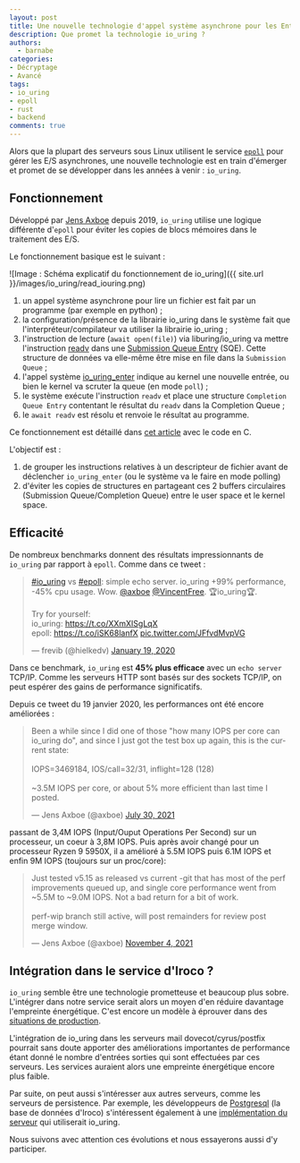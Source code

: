 ```yaml
---
layout: post
title: Une nouvelle technologie d'appel système asynchrone pour les Entrées/Sorties
description: Que promet la technologie io_uring ?
authors:
  - barnabe
categories:
- Décryptage
- Avancé
tags:
- io_uring
- epoll
- rust
- backend
comments: true
---
```



Alors que la plupart des serveurs sous Linux utilisent le service [`epoll`](https://man7.org/linux/man-pages/man7/epoll.7.html) pour gérer les E/S asynchrones, une nouvelle technologie est en train d'émerger et promet de se développer dans les années à venir : `io_uring`.

## Fonctionnement

Développé par [Jens Axboe](https://twitter.com/axboe/) depuis 2019, `io_uring` utilise une logique différente d'`epoll` pour éviter les copies de blocs mémoires dans le traitement des E/S.

Le fonctionnement basique est le suivant :

![Image : Schéma explicatif du fonctionnement de io_uring]({{ site.url }}/images/io_uring/read_iouring.png)

1. un appel système asynchrone pour lire un fichier est fait par un programme (par exemple en python) ;
2. la configuration/présence de la librairie io_uring dans le système fait que l'interpréteur/compilateur va utiliser la librairie io_uring ;
3. l'instruction de lecture (`await open(file)`) via liburing/io_uring va mettre l'instruction [readv](https://man7.org/linux/man-pages/man2/readv.2.html) dans une [Submission Queue Entry](https://unixism.net/loti/low_level.html#submission-queue-entry) (SQE). Cette structure de données va elle-même être mise en file dans la `Submission Queue` ;
4. l'appel système [io_uring_enter](https://www.mankier.com/2/io_uring_enter) indique au kernel une nouvelle entrée, ou bien le kernel va scruter la queue (en mode `poll`) ;
5. le système exécute l'instruction `readv` et place une structure `Completion Queue Entry` contentant le résultat du `readv` dans la Completion Queue ;
6. le `await readv` est résolu et renvoie le résultat au programme.

Ce fonctionnement est détaillé dans [cet article](https://unixism.net/loti/low_level.html) avec le code en C.

L'objectif est :
1. de grouper les instructions relatives à un descripteur de fichier avant de déclencher `io_uring_enter` (ou le système va le faire en mode polling)
2. d'éviter les copies de structures en partageant ces 2 buffers circulaires (Submission Queue/Completion Queue) entre le user space et le kernel space.

## Efficacité

De nombreux benchmarks donnent des résultats impressionnants de `io_uring` par rapport à `epoll`. Comme dans ce tweet :

<blockquote class="twitter-tweet"><p lang="en" dir="ltr"><a href="https://twitter.com/hashtag/io_uring?src=hash&amp;ref_src=twsrc%5Etfw">#io_uring</a> vs <a href="https://twitter.com/hashtag/epoll?src=hash&amp;ref_src=twsrc%5Etfw">#epoll</a>: simple echo server. io_uring +99% performance, -45% cpu usage. Wow. <a href="https://twitter.com/axboe?ref_src=twsrc%5Etfw">@axboe</a> <a href="https://twitter.com/VincentFree?ref_src=twsrc%5Etfw">@VincentFree</a>. 🏆io_uring🏆.<br><br>Try for yourself: <br>io_uring: <a href="https://t.co/XXmXISgLqX">https://t.co/XXmXISgLqX</a><br>epoll: <a href="https://t.co/iSK68lanfX">https://t.co/iSK68lanfX</a> <a href="https://t.co/JFfvdMvpVG">pic.twitter.com/JFfvdMvpVG</a></p>&mdash; frevib (@hielkedv) <a href="https://twitter.com/hielkedv/status/1218891982636027905?ref_src=twsrc%5Etfw">January 19, 2020</a></blockquote> <script async src="https://platform.twitter.com/widgets.js" charset="utf-8"></script>

Dans ce benchmark, `io_uring` est **45% plus efficace** avec un `echo server` TCP/IP. Comme les serveurs HTTP sont basés sur des sockets TCP/IP, on peut espérer des gains de performance significatifs.

Depuis ce tweet du 19 janvier 2020, les performances ont été encore améliorées :

<blockquote class="twitter-tweet"><p lang="en" dir="ltr">Been a while since I did one of those &quot;how many IOPS per core can io_uring do&quot;, and since I just got the test box up again, this is the current state:<br><br>IOPS=3469184, IOS/call=32/31, inflight=128 (128)<br><br>~3.5M IOPS per core, or about 5% more efficient than last time I posted.</p>&mdash; Jens Axboe (@axboe) <a href="https://twitter.com/axboe/status/1421205908269436928?ref_src=twsrc%5Etfw">July 30, 2021</a></blockquote> <script async src="https://platform.twitter.com/widgets.js" charset="utf-8"></script>

passant de 3,4M IOPS (Input/Ouput Operations Per Second) sur un processeur, un coeur à 3,8M IOPS.
Puis après avoir changé pour un processeur Ryzen 9 5950X, il a amélioré à 5.5M IOPS puis 6.1M IOPS et enfin 9M IOPS (toujours sur un proc/core):

<blockquote class="twitter-tweet"><p lang="en" dir="ltr">Just tested v5.15 as released vs current -git that has most of the perf improvements queued up, and single core performance went from ~5.5M to ~9.0M IOPS. Not a bad return for a bit of work.<br><br>perf-wip branch still active, will post remainders for review post merge window.</p>&mdash; Jens Axboe (@axboe) <a href="https://twitter.com/axboe/status/1456346048352473092?ref_src=twsrc%5Etfw">November 4, 2021</a></blockquote> <script async src="https://platform.twitter.com/widgets.js" charset="utf-8"></script>

## Intégration dans le service d'Iroco ?

`io_uring` semble être une technologie prometteuse et beaucoup plus sobre. L'intégrer dans notre service serait alors un moyen d'en réduire davantage l'empreinte énergétique. C'est encore un modèle à éprouver dans des [situations de production](https://github.com/axboe/liburing/issues/189).

L'intégration de io_uring dans les serveurs mail dovecot/cyrus/postfix pourrait sans doute apporter des améliorations importantes de performance étant donné le nombre d'entrées sorties qui sont effectuées par ces serveurs. Les services auraient alors une empreinte énergétique encore plus faible.

Par suite, on peut aussi s'intéresser aux autres serveurs, comme les serveurs de persistence. Par exemple, les développeurs de [Postgresql](https://www.postgresql.org/) (la base de données d'Iroco) s'intéressent également à une [implémentation du serveur](https://anarazel.de/talks/2020-01-31-fosdem-aio/aio.pdf) qui utiliserait io_uring.

Nous suivons avec attention ces évolutions et nous essayerons aussi d'y participer.
